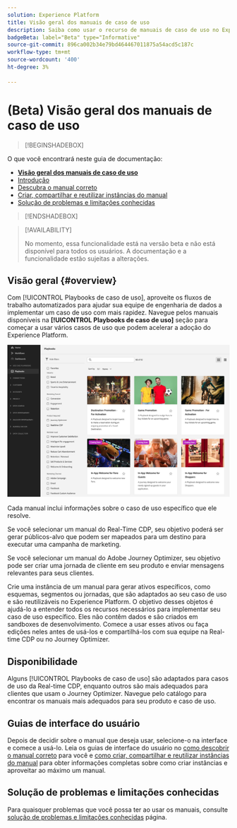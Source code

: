 ```yaml
---
solution: Experience Platform
title: Visão geral dos manuais de caso de uso
description: Saiba como usar o recurso de manuais de caso de uso no Experience Platform para começar a usar vários casos de uso de marketing
badgeBeta: label="Beta" type="Informative"
source-git-commit: 896ca002b34e79bd464467011875a54acd5c187c
workflow-type: tm+mt
source-wordcount: '400'
ht-degree: 3%

---
```



# (Beta) Visão geral dos manuais de caso de uso

>[!BEGINSHADEBOX]

O que você encontrará neste guia de documentação:

* **[Visão geral dos manuais de caso de uso](#overview)**
* [Introdução](/help/use-case-playbooks/playbooks/get-started.md)
* [Descubra o manual correto](/help/use-case-playbooks/playbooks/discover.md)
* [Criar, compartilhar e reutilizar instâncias do manual](/help/use-case-playbooks/playbooks/create-share-reuse.md)
* [Solução de problemas e limitações conhecidas](troubleshooting.md)

>[!ENDSHADEBOX]

>[!AVAILABILITY]
>
>No momento, essa funcionalidade está na versão beta e não está disponível para todos os usuários. A documentação e a funcionalidade estão sujeitas a alterações.

## Visão geral {#overview}

Com [!UICONTROL Playbooks de caso de uso], aproveite os fluxos de trabalho automatizados para ajudar sua equipe de engenharia de dados a implementar um caso de uso com mais rapidez. Navegue pelos manuais disponíveis na **[!UICONTROL Playbooks de caso de uso]** seção para começar a usar vários casos de uso que podem acelerar a adoção do Experience Platform.

![Exibição de todos os manuais](/help/use-case-playbooks/assets/playbooks/overview/playbooks-landing-page.png)

Cada manual inclui informações sobre o caso de uso específico que ele resolve.

Se você selecionar um manual do Real-Time CDP, seu objetivo poderá ser gerar públicos-alvo que podem ser mapeados para um destino para executar uma campanha de marketing.

Se você selecionar um manual do Adobe Journey Optimizer, seu objetivo pode ser criar uma jornada de cliente em seu produto e enviar mensagens relevantes para seus clientes.

Crie uma instância de um manual para gerar ativos específicos, como esquemas, segmentos ou jornadas, que são adaptados ao seu caso de uso e são reutilizáveis no Experience Platform. O objetivo desses objetos é ajudá-lo a entender todos os recursos necessários para implementar seu caso de uso específico. Eles não contêm dados e são criados em sandboxes de desenvolvimento. Comece a usar esses ativos ou faça edições neles antes de usá-los e compartilhá-los com sua equipe na Real-time CDP ou no Journey Optimizer.

## Disponibilidade

Alguns [!UICONTROL Playbooks de caso de uso] são adaptados para casos de uso da Real-time CDP, enquanto outros são mais adequados para clientes que usam o Journey Optimizer. Navegue pelo catálogo para encontrar os manuais mais adequados para seu produto e caso de uso.

## Guias de interface do usuário

Depois de decidir sobre o manual que deseja usar, selecione-o na interface e comece a usá-lo. Leia os guias de interface do usuário no [como descobrir o manual correto](/help/use-case-playbooks/playbooks/discover.md) para você e [como criar, compartilhar e reutilizar instâncias do manual](/help/use-case-playbooks/playbooks/create-share-reuse.md) para obter informações completas sobre como criar instâncias e aproveitar ao máximo um manual.

## Solução de problemas e limitações conhecidas

Para quaisquer problemas que você possa ter ao usar os manuais, consulte [solução de problemas e limitações conhecidas](/help/use-case-playbooks/playbooks/troubleshooting.md) página.